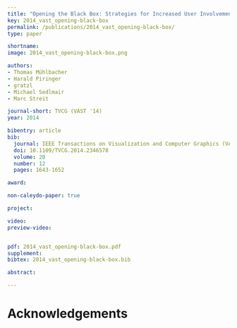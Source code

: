 ```yaml
---
title: "Opening the Black Box: Strategies for Increased User Involvement in Existing Algorithm Implementations"
key: 2014_vast_opening-black-box
permalink: /publications/2014_vast_opening-black-box/
type: paper

shortname:
image: 2014_vast_opening-black-box.png

authors:
- Thomas Mühlbacher
- Harald Piringer
- gratzl
- Michael Sedlmair
- Marc Streit

journal-short: TVCG (VAST '14)
year: 2014

bibentry: article
bib:
  journal: IEEE Transactions on Visualization and Computer Graphics (VAST '14)
  doi: 10.1109/TVCG.2014.2346578
  volume: 20
  number: 12
  pages: 1643-1652

award:

non-caleydo-paper: true

project: 

video: 
preview-video:


pdf: 2014_vast_opening-black-box.pdf
supplement:
bibtex: 2014_vast_opening-black-box.bib

abstract: 

---
```


# Acknowledgements
